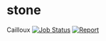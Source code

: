 # stone
Cailloux
[![Job Status](https://inspecode.rocro.com/badges/github.com/jcheron/stone/status?token=mOIvt_RhYluVzeNHqzMNAgmQiIiGMh1Fe_0vnPLW_8k)](https://inspecode.rocro.com/jobs/github.com/jcheron/stone/latest?completed=true)
[![Report](https://inspecode.rocro.com/badges/github.com/jcheron/stone/report?token=mOIvt_RhYluVzeNHqzMNAgmQiIiGMh1Fe_0vnPLW_8k&branch=master)](https://inspecode.rocro.com/reports/github.com/jcheron/stone/branch/master/summary)

